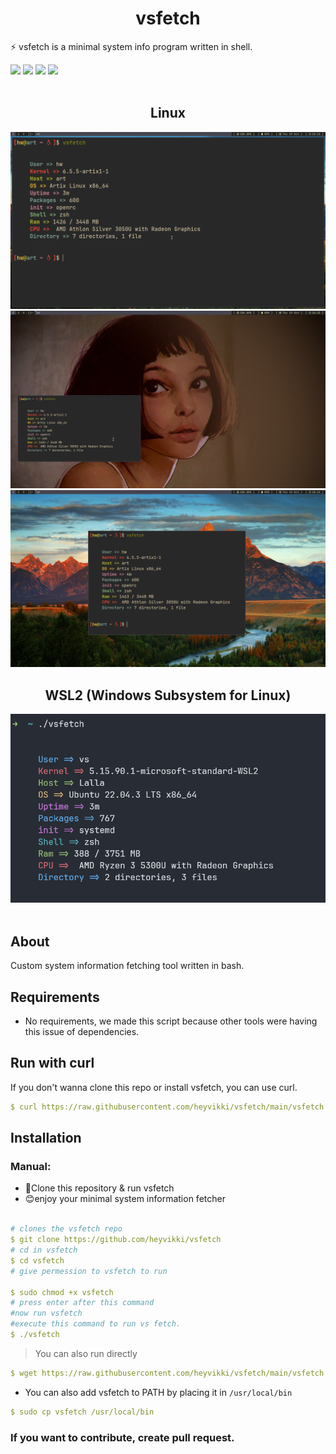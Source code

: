 <div align="center">
  
<h1> vsfetch</h1>
</div>
<p>⚡ vsfetch is a minimal system info program written in shell.
</p>
<img src="https://img.shields.io/github/stars/heyvikki/vsfetch?color=e57474&labelColor=1e2528&style=for-the-badge"> <img src="https://img.shields.io/github/issues/heyvikki/vsfetch?color=67b0e8&labelColor=1e2528&style=for-the-badge">
<img src="https://img.shields.io/static/v1?label=license&message=MIT&color=8ccf7e&labelColor=1e2528&style=for-the-badge">
<img src="https://img.shields.io/github/forks/heyvikki/vsfetch?color=e5c76b&labelColor=1e2528&style=for-the-badge">
<br>
<br>





<div align="center">



<h2>Linux</h2>


<img src="./screenshot/IMG_20231020_112744_785.png">
<br>
<img src="./screenshot/IMG_20231020_112748_214.png">
<br>
<img src="./screenshot/IMG_20231020_112747_140.png">
<br>

<h2>WSL2 (Windows Subsystem for Linux)</h2>

<img src="./screenshot/Screenshot 2023-10-19 195917.png">
<br>
</div>
<br>

## About

Custom system information fetching tool written in bash.

## Requirements
- No requirements, we made this script because other tools were having this issue of dependencies.

## Run with curl

If you don't wanna clone this repo or install vsfetch, you can use curl.

```yaml
$ curl https://raw.githubusercontent.com/heyvikki/vsfetch/main/vsfetch | bash
```

## Installation
### Manual:
- 🔭Clone this repository & run vsfetch
- 😊enjoy your minimal system information fetcher
  
  
  
```yaml

# clones the vsfetch repo
$ git clone https://github.com/heyvikki/vsfetch
# cd in vsfetch
$ cd vsfetch
# give permession to vsfetch to run 
  
$ sudo chmod +x vsfetch
# press enter after this command 
#now run vsfetch
#execute this command to run vs fetch.
$ ./vsfetch
```



> You can also run directly

```yaml
$ wget https://raw.githubusercontent.com/heyvikki/vsfetch/main/vsfetch && chmod +x vsfetch
```

- You can also add vsfetch to PATH by placing it in `/usr/local/bin`

```yaml
$ sudo cp vsfetch /usr/local/bin
```

### If you want to contribute, create pull request.
